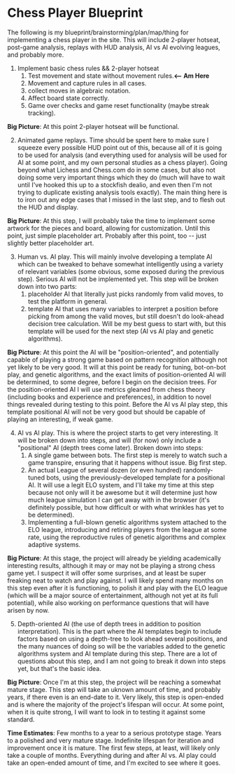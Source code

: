 # Chess Player Blueprint

The following is my blueprint/brainstorming/plan/map/thing for implementing a chess player in the site. This will include 2-player hotseat, post-game analysis, replays with HUD analysis, AI vs AI evolving leagues, and probably more.

1. Implement basic chess rules && 2-player hotseat
    1. Test movement and state without movement rules.**<-- Am Here**
    2. Movement and capture rules in all cases.
    3. collect moves in algebraic notation. 
    4. Affect board state correctly.
    5. Game over checks and game reset functionality (maybe streak tracking).

**Big Picture**: At this point 2-player hotseat will be functional. 

2. Animated game replays. Time should be spent here to make sure I squeeze every possible HUD point out of this, because all of it is going to be used for analysis (and everything used for analysis will be used for AI at some point, and my own personal studies as a chess player). Going beyond what Lichess and Chess.com do in some cases, but also not doing some very important things which they do (much will have to wait until I've hooked this up to a stockfish dealio, and even then I'm not trying to duplicate existing analysis tools exactly). The main thing here is to iron out any edge cases that I missed in the last step, and to flesh out the HUD and display.

**Big Picture**: At this step, I will probably take the time to implement some artwork for the pieces and board, allowing for customization. Until this point, just simple placeholder art. Probably after this point, too -- just slightly better placeholder art.

3. Human vs. AI play. This will mainly involve developing a template AI which can be tweaked to behave somewhat intelligently using a variety of relevant variables (some obvious, some exposed during the previous step). Serious AI will not be implemented yet. This step will be broken down into two parts:
    1. placeholder AI that literally just picks randomly from valid moves, to test the platform in general.
    2. template AI that uses many variables to interpret a position before picking from among the valid moves, but still doesn't do look-ahead decision tree calculation. Will be my best guess to start with, but this template will be used for the next step (AI vs AI play and genetic algorithms).
        
**Big Picture**: At this point the AI will be "position-oriented", and potentially capable of playing a strong game based on pattern recognition although not yet likely to be very good. It will at this point be ready for tuning, bot-on-bot play, and genetic algorithms, and the exact limits of position-oriented AI will be determined, to some degree, before I begin on the decision trees. For the position-oriented AI I will use metrics gleaned from chess theory (including books and experience and preferences), in addition to novel things revealed during testing to this point. Before the AI vs AI play step, this template positional AI will not be very good but should be capable of playing an interesting, if weak game.

4. AI vs AI play. This is where the project starts to get very interesting. It will be broken down into steps, and will (for now) only include a "positional" AI (depth trees come later). Broken down into steps:
    1. A single game between bots. The first step is merely to watch such a game transpire, ensuring that it happens without issue. Big first step.
    2. An actual League of several dozen (or even hundred) randomly-tuned bots, using the previously-developed template for a positional AI. It will use a legit ELO system, and I'll take my time at this step because not only will it be awesome but it will determine just how much league simulation I can get away with in the browser (it's definitely possible, but how difficult or with what wrinkles has yet to be determined). 
    3. Implementing a full-blown genetic algorithms system attached to the ELO league, introducing and retiring players from the league at some rate, using the reproductive rules of genetic algorithms and complex adaptive systems. 

**Big Picture**: At this stage, the project will already be yielding academically interesting results, although it may or may not be playing a strong chess game yet. I suspect it will offer some surprises, and at least be super freaking neat to watch and play against. I will likely spend many months on this step even after it is functioning, to polish it and play with the ELO league (which will be a major source of entertainment, although not yet at its full potential), while also working on performance questions that will have arisen by now.

5. Depth-oriented AI (the use of depth trees in addition to position interpretation). This is the part where the AI templates begin to include factors based on using a depth-tree to look ahead several positions, and the many nuances of doing so will be the variables added to the genetic algorithms system and AI template during this step. There are a lot of questions about this step, and I am not going to break it down into steps yet, but that's the basic idea.

**Big Picture**: Once I'm at this step, the project will be reaching a somewhat mature stage. This step will take an uknown amount of time, and probably years, if there even is an end-date to it. Very likely, this step is open-ended and is where the majority of the project's lifespan will occur. At some point, when it is quite strong, I will want to look in to testing it against some standard.

**Time Estimates**: Few months to a year to a serious prototype stage. Years to a polished and very mature stage. Indefinite lifespan for iteration and improvement once it is mature. The first few steps, at least, will likely only take a couple of months. Everything during and after AI vs. AI play could take an open-ended amount of time, and I'm excited to see where it goes.

